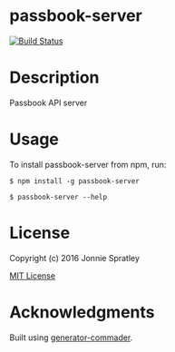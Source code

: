 passbook-server
=============
[![Build Status](https://travis-ci.org/jonniespratley/passbook-server.svg?branch=master)](https://travis-ci.org/jonniespratley/passbook-server)

# Description

Passbook API server

# Usage

To install passbook-server from npm, run:

```
$ npm install -g passbook-server
```

```
$ passbook-server --help
```

# License

Copyright (c) 2016 Jonnie Spratley

[MIT License](http://en.wikipedia.org/wiki/MIT_License)

# Acknowledgments

Built using [generator-commader](https://github.com/Hypercubed/generator-commander).
